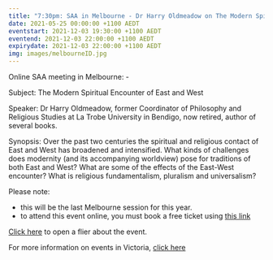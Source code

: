 ```yaml
---
title: "7:30pm: SAA in Melbourne - Dr Harry Oldmeadow on The Modern Spiritual Encounter of East and West"
date: 2021-05-25 00:00:00 +1100 AEDT
eventstart: 2021-12-03 19:30:00 +1100 AEDT
eventend: 2021-12-03 22:00:00 +1100 AEDT
expirydate: 2021-12-03 22:00:00 +1100 AEDT
img: images/melbourneID.jpg
---
```


Online SAA meeting in Melbourne: -

Subject: The Modern Spiritual Encounter of East and West

Speaker: Dr Harry Oldmeadow, former Coordinator of Philosophy and Religious Studies at La Trobe University in Bendigo, now retired, author of several books.

Synopsis: Over the past two centuries the spiritual and religious contact of East and West has broadened and intensified. What kinds of challenges does modernity (and its accompanying worldview) pose for traditions of both East and West? What are some of the effects of the East-West encounter? What is religious fundamentalism, pluralism and universalism?

Please note:
- this will be the last Melbourne session for this year.
- to attend this event online, you must book a free ticket using [this link](https://www.trybooking.com/BUWEI)

[Click here](https://static.swedenborg.com.au/pdf/fliers/melb20211203.pdf) to open a flier about the event.

For more information on events in Victoria, [click here](https://www.swedenborgcommunityvictoria.net.au/events/)
